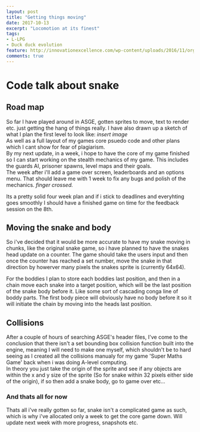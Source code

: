 ```yaml
---
layout: post
title: "Getting things moving"
date: 2017-10-13
excerpt: "Locomotion at its finest"
tags:
- L-LPG
- Duck duck evolution
feature: http://innovationexcellence.com/wp-content/uploads/2016/11/organizational-alignment-roadmap-1366x805-1024x603.jpg
comments: true
---
```


# Code talk about snake
## Road map
So far I have played around in ASGE, gotten sprites to move, text to render etc. just getting the hang of things really. I have also drawn up a sketch of what I plan the first level to look like:
_insert image_ <br>
As well as a full layout of my games core psuedo code and other plans which I cant show for fear of plagiarism. <br>
By my next update, in a week, i hope to have the core of my game finished so I can start working on the stealth mechanics of my game. This includes the guards AI, prisoner spawns, level maps and their goals.
<br>The week after i'll add a game over screen, leaderboards and an options menu. That should leave me with 1 week to fix any bugs and polish of the mechanics. _finger crossed._

Its a pretty solid four week plan and if i stick to deadlines and everyhting goes smoothly I should have a finished game on time for the feedback session on the 8th.
## Moving the snake and body
So i've decided that it would be more accurate to have my snake moving in chunks, like the original snake game, so i have planned to have the snakes head update on a counter. The game should take the users input and then once the counter has reached a set number, move the snake in that direction by howerver many pixels the snakes sprite is (currently 64x64).

For the boddies I plan to store each boddies last position, and then in a chain move each snake into a target position, which will be the last position of the snake body before it. Like some sort of cascading conga line of boddy parts. The first body piece will obviously have no body before it so it will initiate the chain by moving into the heads last position.

## Collisions
After a couple of hours of searching ASGE's header files, I've come to the conclusion that there isn't a set bounding box collision function built into the engine, meaning I will need to make one myself, which shouldn't be to hard seeing as I created all the collisions manualy for my game 'Super Maths Game' back when i was doing A-level computing. <br>
In theory you just take the origin of the sprite and see if any objects are within the x and y size of the sprite (So for snake within 32 pixels either side of the origin), if so then add a snake body, go to game over etc...

### And thats all for now
Thats all i've really gotten so far, snake isn't a complicated game as such, which is why i've allocated only a week to get the core game down. Will update next week with more progress, snapshots etc.